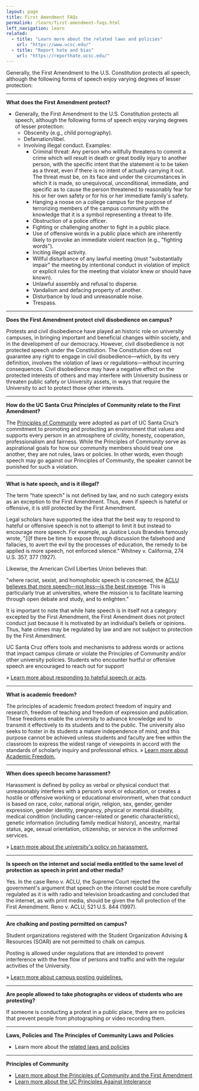 ```yaml
---
layout: page
title: First Amendment FAQs
permalink: /learn/first-amendment-faqs.html
left_navigation: learn
related:
  - title: "Learn more about the related laws and policies"
    url: "https://www.ucsc.edu/"
  - title: "Report hate and bias"
    url: "https://reporthate.ucsc.edu/"
---
```


Generally, the First Amendment to the U.S. Constitution protects all speech, although the following forms of speech enjoy varying degrees of lesser protection:

---
**What does the First Amendment protect?**

- Generally, the First Amendment to the U.S. Constitution protects all speech, although the following forms of speech enjoy varying degrees of lesser protection:
	- Obscenity (e.g., child pornography).
	- Defamation/libel.
	- Involving illegal conduct. Examples:
		- Criminal threat: Any person who willfully threatens to commit a crime which will result in death or great bodily injury to another person, with the specific intent that the statement is to be taken as a threat, even if there is no intent of actually carrying it out. The threat must be, on its face and under the circumstances in which it is made, so unequivocal, unconditional, immediate, and specific as to cause the person threatened to reasonably fear for his or her own safety or for his or her immediate family's safety.
		- Hanging a noose on a college campus for the purpose of terrorizing members of the campus community with the knowledge that it is a symbol representing a threat to life.
		- Obstruction of a police officer.
		- Fighting or challenging another to fight in a public place.
		- Use of offensive words in a public place which are inherently likely to provoke an immediate violent reaction (e.g., "fighting words").
		- Inciting illegal activity.
		- Willful disturbance of any lawful meeting (must "substantially impair" the meeting by intentional conduct in violation of implicit or explicit rules for the meeting that violator knew or should have known).
		- Unlawful assembly and refusal to disperse.
		- Vandalism and defacing property of another.
		- Disturbance by loud and unreasonable noise.
		- Trespass.

---
**Does the First Amendment protect civil disobedience on campus?**

Protests and civil disobedience have played an historic role on university campuses, in bringing important and beneficial changes within society, and in the development of our democracy. However, civil disobedience is not protected speech under the Constitution. The Constitution does not guarantee any right to engage in civil disobedience—which, by its very definition, involves the violation of laws or regulations—without incurring consequences. Civil disobedience may have a negative effect on the protected interests of others and may interfere with University business or threaten public safety or University assets, in ways that require the University to act to protect those other interests.

---
**How do the UC Santa Cruz Principles of Community relate to the First Amendment?**

The [Principles of Community](https://www.ucsc.edu/about/principles-community.html) were adopted as part of UC Santa Cruz’s commitment to promoting and protecting an environment that values and supports every person in an atmosphere of civility, honesty, cooperation, professionalism and fairness. While the Principles of Community serve as aspirational goals for how our community members should treat one another, they are not rules, laws or policies. In other words, even though speech may go against our Principles of Community, the speaker cannot be punished for such a violation.

---
**What is hate speech, and is it illegal?**


The term "hate speech" is not defined by law, and no such category exists as an exception to the First Amendment. Thus, even if speech is hateful or offensive, it is still protected by the First Amendment.

Legal scholars have supported the idea that the best way to respond to hateful or offensive speech is not to attempt to limit it but instead to encourage more speech. For example, as Justice Louis Brandeis famously wrote, "[i]f there be time to expose through discussion the falsehood and fallacies, to avert the evil by the processes of education, the remedy to be applied is more speech, not enforced silence." Whitney v. California, 274 U.S. 357, 377 (1927).

Likewise, the American Civil Liberties Union believes that:

"where racist, sexist, and homophobic speech is concerned, the [ACLU believes that more speech—not less—is the best revenge](http://www.aclu.org/free-speech/hate-speech-campus). This is particularly true at universities, where the mission is to facilitate learning through open debate and study, and to enlighten."

It is important to note that while hate speech is in itself not a category excepted by the First Amendment, the First Amendment does not protect conduct just because it is motivated by an individual’s beliefs or opinions. Thus, hate crimes may be regulated by law and are not subject to protection by the First Amendment.

UC Santa Cruz offers tools and mechanisms to address words or actions that impact campus climate or violate the Principles of Community and/or other university policies. Students who encounter hurtful or offensive speech are encouraged to reach out for support

» [Learn more about responding to hateful speech or acts](https://reporthate.ucsc.edu).

---
**What is academic freedom?**

The principles of academic freedom protect freedom of inquiry and research, freedom of teaching and freedom of expression and publication. These freedoms enable the university to advance knowledge and to transmit it effectively to its students and to the public. The university also seeks to foster in its students a mature independence of mind, and this purpose cannot be achieved unless students and faculty are free within the classroom to express the widest range of viewpoints in accord with the standards of scholarly inquiry and professional ethics.
» [Learn more about Academic Freedom.](https://senate.ucsc.edu/committees/caf-committee-on-academic-freedom/index.html)

---
**When does speech become harassment?**

Harassment is defined by policy as verbal or physical conduct that unreasonably interferes with a person’s work or education, or creates a hostile or offensive working or educational environment, when that conduct is based on race, color, national origin, religion, sex, gender, gender expression, gender identity, pregnancy, physical or mental disability, medical condition (including cancer-related or genetic characteristics), genetic information (including family medical history), ancestry, marital status, age, sexual orientation, citizenship, or service in the uniformed services.

» [Learn more about the university's policy on harassment.](https://equity.ucsc.edu)

---
**Is speech on the internet and social media entitled to the same level of protection as speech in print and other media?**


Yes. In the case Reno v. ACLU, the Supreme Court rejected the government's argument that speech on the internet could be more carefully regulated as it is with radio and television broadcasting and concluded that the internet, as with print media, should be given the full protection of the First Amendment. Reno v. ACLU, 521 U.S. 844 (1997).

---
**Are chalking and posting permitted on campus?**

Student organizations registered with the Student Organization Advising & Resources (SOAR) are not permitted to chalk on campus.

Posting is allowed under regulations that are intended to prevent interference with the free flow of persons and traffic and with the regular activities of the University.

» [Learn more about campus posting guidelines.](https://crown.ucsc.edu/activities/flier_posting_numbers.pdf)

---
**Are people allowed to take photographs or videos of students who are protesting?**

If someone is conducting a protest in a public place, there are no policies that prevent people from photographing or video recording them.

---
**Laws, Policies and The Principles of Community Laws and Policies**

- Learn more about the [related laws and policies](https://freespeech.ucsc.edu/learn/laws-policies.html)

---
**Principles of Community**

- [Learn more about the Principles of Community and the First Amendment](https://freespeech.ucsc.edu/learn/principles-community-first-amendment.html)
- [Learn more about the UC Principles Against Intolerance](https://regents.universityofcalifornia.edu/regmeet/mar16/e1attach.pdf)

